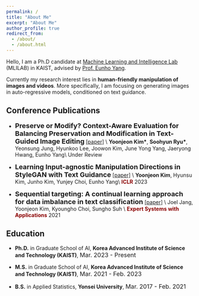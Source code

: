 ```yaml
---
permalink: /
title: "About Me"
excerpt: "About Me"
author_profile: true
redirect_from:
  - /about/
  - /about.html
---
```


Hello, I am a Ph.D candidate at [Machine Learning and Intelligence Lab](https://mli.kaist.ac.kr/) (MLILAB) in KAIST, advised by [Prof. Eunho Yang](https://sites.google.com/site/yangeh/publications).

Currently my research interest lies in **human-friendly manipulation of images and videos**. More specifically, I am focusing on generating images in auto-regressive models, conditioned on text guidance.


## Conference Publications
- **<font size="4">Preserve or Modify? Context-Aware Evaluation for Balancing Preservation and Modification in Text-Guided Image Editing</font>**
[[paper]](https://arxiv.org/pdf/2410.11374) \\
**Yoonjeon Kim\***, **Soohyun Ryu\***, Yeonsung Jung, Hyunkoo Lee, Joowon Kim, June Yong Yang, Jaeryong Hwang, Eunho Yang\\
Under Review

- **<font size="4">Learning Input-agnostic Manipulation Directions in StyleGAN with Text Guidance</font>**
[[paper]](https://openreview.net/forum?id=47B_ctC4pJ) \\
**Yoonjeon Kim**, Hyunsu Kim, Junho Kim, Yunjey Choi, Eunho Yang\\
<span style="color:darkred">**ICLR**</span> 2023

- **<font size="4">Sequential targeting: A continual learning approach for data imbalance in text classification</font>**
[[paper]](https://www.sciencedirect.com/science/article/abs/pii/S095741742100508X) \\
Joel Jang, Yoonjeon Kim, Kyoungho Choi, Sungho Suh \\
<span style="color:darkred">**Expert Systems with Applications**</span> 2021

## Education
- **Ph.D.**  in Graduate School of AI, **Korea Advanced Institute of Science and Technology (KAIST)**, <font size="3">Mar. 2023 - Present</font> 

- **M.S.** in Graduate School of AI, **Korea Advanced Institute of Science and Technology (KAIST)**, <font size="3">Mar. 2021 - Feb. 2023</font> 

- **B.S.** in Applied Statistics, **Yonsei University**, <font size="3">Mar. 2017 - Feb. 2021</font>
